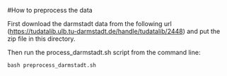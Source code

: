 #How to preprocess the data

 First download the darmstadt data from the following url (<https://tudatalib.ulb.tu-darmstadt.de/handle/tudatalib/2448>) and put the zip file in this directory.

Then run the process_darmstadt.sh script from the command line:

```
bash preprocess_darmstadt.sh
```

